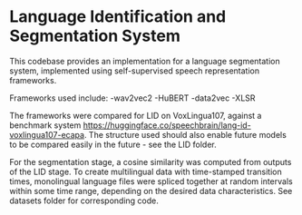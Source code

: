 # Language Identification and Segmentation System
This codebase provides an implementation for a language segmentation system, implemented using self-supervised speech representation frameworks.

Frameworks used include:
 -wav2vec2
 -HuBERT
 -data2vec
 -XLSR

The frameworks were compared for LID on VoxLingua107, against a benchmark system https://huggingface.co/speechbrain/lang-id-voxlingua107-ecapa.
The structure used should also enable future models to be compared easily in the future - see the LID folder.

For the segmentation stage, a cosine similarity was computed from outputs of the LID stage. To create multilingual data with time-stamped transition times, monolingual language files were spliced together at random intervals within some time range, depending on the desired data characteristics. See datasets folder for corresponding code.

